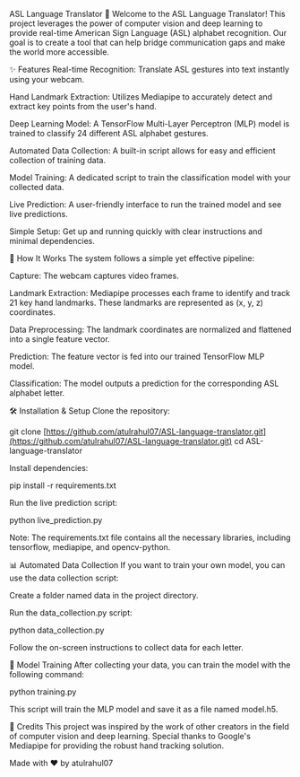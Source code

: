 ASL Language Translator 🤟
Welcome to the ASL Language Translator! This project leverages the power of computer vision and deep learning to provide real-time American Sign Language (ASL) alphabet recognition. Our goal is to create a tool that can help bridge communication gaps and make the world more accessible.

✨ Features
Real-time Recognition: Translate ASL gestures into text instantly using your webcam.

Hand Landmark Extraction: Utilizes Mediapipe to accurately detect and extract key points from the user's hand.

Deep Learning Model: A TensorFlow Multi-Layer Perceptron (MLP) model is trained to classify 24 different ASL alphabet gestures.

Automated Data Collection: A built-in script allows for easy and efficient collection of training data.

Model Training: A dedicated script to train the classification model with your collected data.

Live Prediction: A user-friendly interface to run the trained model and see live predictions.

Simple Setup: Get up and running quickly with clear instructions and minimal dependencies.

🚀 How It Works
The system follows a simple yet effective pipeline:

Capture: The webcam captures video frames.

Landmark Extraction: Mediapipe processes each frame to identify and track 21 key hand landmarks. These landmarks are represented as (x, y, z) coordinates.

Data Preprocessing: The landmark coordinates are normalized and flattened into a single feature vector.

Prediction: The feature vector is fed into our trained TensorFlow MLP model.

Classification: The model outputs a prediction for the corresponding ASL alphabet letter.

🛠️ Installation & Setup
Clone the repository:

git clone [https://github.com/atulrahul07/ASL-language-translator.git](https://github.com/atulrahul07/ASL-language-translator.git)
cd ASL-language-translator

Install dependencies:

pip install -r requirements.txt

Run the live prediction script:

python live_prediction.py

Note: The requirements.txt file contains all the necessary libraries, including tensorflow, mediapipe, and opencv-python.

📊 Automated Data Collection
If you want to train your own model, you can use the data collection script:

Create a folder named data in the project directory.

Run the data_collection.py script:

python data_collection.py

Follow the on-screen instructions to collect data for each letter.

🧠 Model Training
After collecting your data, you can train the model with the following command:

python training.py

This script will train the MLP model and save it as a file named model.h5.

🙏 Credits
This project was inspired by the work of other creators in the field of computer vision and deep learning. Special thanks to Google's Mediapipe for providing the robust hand tracking solution.

Made with ❤️ by atulrahul07
